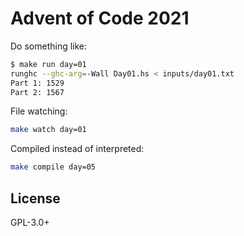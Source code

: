 # Advent of Code 2021

Do something like:

```sh
$ make run day=01
runghc --ghc-arg=-Wall Day01.hs < inputs/day01.txt
Part 1: 1529
Part 2: 1567
```

File watching:

```sh
make watch day=01
```

Compiled instead of interpreted:

```sh
make compile day=05
```


## License

GPL-3.0+
